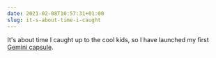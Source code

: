 ```yaml
---
date: 2021-02-08T10:57:31+01:00
slug: it-s-about-time-i-caught
---
```

It's about time I caught up to the cool kids, so I have launched my first [Gemini capsule](gemini://tilde.club/~gerwitz/).


